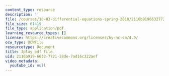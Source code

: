 ```yaml
---
content_type: resource
description: ''
file: /courses/18-03-differential-equations-spring-2010/2116b9196632772128de7ad16c322aef_sZ2qulI6GEk.pdf
file_size: 61419
file_type: application/pdf
learning_resource_types: []
license: https://creativecommons.org/licenses/by-nc-sa/4.0/
ocw_type: OCWFile
resourcetype: Document
title: 3play pdf file
uid: 2116b919-6632-7721-28de-7ad16c322aef
video_metadata:
  youtube_id: null
---
```

